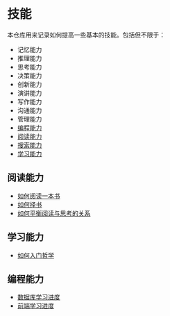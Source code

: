 # 技能

本仓库用来记录如何提高一些基本的技能。包括但不限于：

- 记忆能力
- 推理能力
- 思考能力
- 决策能力
- 创新能力
- 演讲能力
- 写作能力
- 沟通能力
- 管理能力
- [编程能力](programming)
- [阅读能力](reading)
- [搜索能力](surfing)
- [学习能力](learning)

## 阅读能力

- [如何阅读一本书](reading/how_to_read_a_book.md)
- [如何择书](reading/how_to_select_books.md)
- [如何平衡阅读与思考的关系](reading/how_to_balance_reading_and_thinking.md)

## 学习能力

- [如何入门哲学](learning/get_started_with_philosophy.md)

## 编程能力

- [数据库学习进度](programming/database_learning_schedule.md)
- [前端学习进度](programming/frontend_learning_schedule.md)
